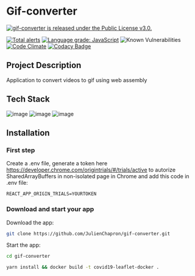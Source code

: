 # Gif-converter

<a href="https://github.com/JulienChapron/gif-converter/main/LICENSE">
 <img src="https://img.shields.io/badge/License-GPLv3-blue.svg" alt="gif-converter is released under the Public License v3.0." />
</a>

[![Total alerts](https://img.shields.io/lgtm/alerts/g/JulienChapron/gif-converter.svg?logo=lgtm&logoWidth=18)](https://lgtm.com/projects/g/JulienChapron/gif-converter/alerts/)
[![Language grade: JavaScript](https://img.shields.io/lgtm/grade/javascript/g/JulienChapron/gif-converter.svg?logo=lgtm&logoWidth=18)](https://lgtm.com/projects/g/JulienChapron/gif-converter/context:javascript)
![Known Vulnerabilities](https://snyk.io/test/github/JulienChapron/gif-converter/badge.svg)
[![Code Climate](https://codeclimate.com/github/JulienChapron/gif-converter/badges/gpa.svg)](https://codeclimate.com/github/JulienChapron/gif-converter)
[![Codacy Badge](https://app.codacy.com/project/badge/Grade/d5e1dd566dcd49ee9de2a5cbd0f05b7f)](https://www.codacy.com/gh/JulienChapron/gif-converter/dashboard?utm_source=github.com&amp;utm_medium=referral&amp;utm_content=JulienChapron/gif-converter&amp;utm_campaign=Badge_Grade)

## Project Description
Application to convert videos to gif using web assembly

## Tech Stack
![image](https://img.shields.io/badge/react.js-FFFFFF?style=for-the-badge&logo=react&logoColor=blue)
![image](https://img.shields.io/badge/mui-FFFFFF?style=for-the-badge&logo=mui&logoColor=blue)
![image](https://img.shields.io/badge/web_assembly-FFFFFF?style=for-the-badge&logo=webassembly&logoColor=purple)

## Installation
### First step

Create a .env file, generate a token here https://developer.chrome.com/origintrials/#/trials/active to autorize SharedArrayBuffers in non-isolated page in Chrome and add this code in .env file:

```env
REACT_APP_ORIGIN_TRIALS=YOURTOKEN
```

### Download and start your app

Download the app:

```bash
git clone https://github.com/JulienChapron/gif-converter.git
```

Start the app:

```bash
cd gif-converter
```

```bash
yarn install && docker build -t covid19-leaflet-docker .
```


